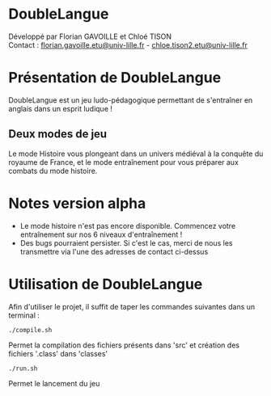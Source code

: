 DoubleLangue
===

Développé par Florian GAVOILLE et Chloé TISON  
Contact : florian.gavoille.etu@univ-lille.fr - chloe.tison2.etu@univ-lille.fr

# Présentation de DoubleLangue

DoubleLangue est un jeu ludo-pédagogique permettant de s'entraîner en anglais dans un esprit ludique !  

Deux modes de jeu
---
Le mode Histoire vous plongeant dans un univers médiéval à la conquête du royaume de France, et le mode entraînement pour vous préparer aux combats du mode histoire. 

# Notes version alpha
- Le mode histoire n'est pas encore disponible. Commencez votre entraînement sur nos 6 niveaux d'entraînement !  
- Des bugs pourraient persister. Si c'est le cas, merci de nous les transmettre via l'une des adresses de contact ci-dessus  

# Utilisation de DoubleLangue

Afin d'utiliser le projet, il suffit de taper les commandes suivantes dans un terminal :

```
./compile.sh
```
Permet la compilation des fichiers présents dans 'src' et création des fichiers '.class' dans 'classes'

```
./run.sh
```
Permet le lancement du jeu
